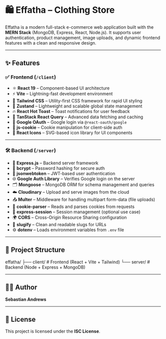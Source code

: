 # 🛍️ Effatha – Clothing Store

Effatha is a modern full-stack e-commerce web application built with the **MERN Stack** (MongoDB, Express, React, Node.js). It supports user authentication, product management, image uploads, and dynamic frontend features with a clean and responsive design.

---

## ✨ Features

### ✅ Frontend (`/client`)

- ⚛️ **React 19** – Component-based UI architecture  
- ⚡ **Vite** – Lightning-fast development environment  
- 🎨 **Tailwind CSS** – Utility-first CSS framework for rapid UI styling  
- 🧠 **Zustand** – Lightweight and scalable global state management  
- 🔥 **React Hot Toast** – Toast notifications for user feedback  
- 📡 **TanStack React Query** – Advanced data fetching and caching  
- 🔐 **Google OAuth** – Google login via `@react-oauth/google`  
- 🍪 **js-cookie** – Cookie manipulation for client-side auth  
- 🎨 **React Icons** – SVG-based icon library for UI components  

---

### 🛠️ Backend (`/server`)

- 🚀 **Express.js** – Backend server framework  
- 🧂 **bcrypt** – Password hashing for secure auth  
- 🔐 **jsonwebtoken** – JWT-based user authentication  
- 🌐 **Google Auth Library** – Verifies Google login on the server  
- 🗂️ **Mongoose** – MongoDB ORM for schema management and queries  
- ☁️ **Cloudinary** – Upload and serve images from the cloud  
- 📤 **Multer** – Middleware for handling multipart form-data (file uploads)  
- 🍪 **cookie-parser** – Reads and parses cookies from requests  
- 🔄 **express-session** – Session management (optional use case)  
- 🌍 **CORS** – Cross-Origin Resource Sharing configuration  
- 🧼 **slugify** – Clean and readable slugs for URLs  
- ⚙️ **dotenv** – Loads environment variables from `.env` file  

---

## 📁 Project Structure
effatha/
├── client/ # Frontend (React + Vite + Tailwind)
└── server/ # Backend (Node + Express + MongoDB)

---

## 🧑‍💻 Author

**Sebastian Andrews**

---

## 🪪 License

This project is licensed under the **ISC License**.
